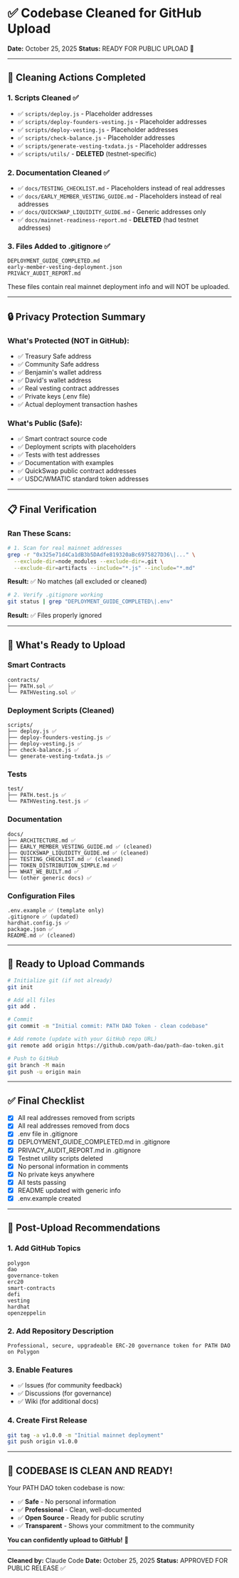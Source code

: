 # ✅ Codebase Cleaned for GitHub Upload

**Date:** October 25, 2025
**Status:** READY FOR PUBLIC UPLOAD 🎉

---

## 🧹 Cleaning Actions Completed

### 1. Scripts Cleaned ✅
- ✅ `scripts/deploy.js` - Placeholder addresses
- ✅ `scripts/deploy-founders-vesting.js` - Placeholder addresses
- ✅ `scripts/deploy-vesting.js` - Placeholder addresses
- ✅ `scripts/check-balance.js` - Placeholder addresses
- ✅ `scripts/generate-vesting-txdata.js` - Placeholder addresses
- ✅ `scripts/utils/` - **DELETED** (testnet-specific)

### 2. Documentation Cleaned ✅
- ✅ `docs/TESTING_CHECKLIST.md` - Placeholders instead of real addresses
- ✅ `docs/EARLY_MEMBER_VESTING_GUIDE.md` - Placeholders instead of real addresses
- ✅ `docs/QUICKSWAP_LIQUIDITY_GUIDE.md` - Generic addresses only
- ✅ `docs/mainnet-readiness-report.md` - **DELETED** (had testnet addresses)

### 3. Files Added to .gitignore ✅
```
DEPLOYMENT_GUIDE_COMPLETED.md
early-member-vesting-deployment.json
PRIVACY_AUDIT_REPORT.md
```

These files contain real mainnet deployment info and will NOT be uploaded.

---

## 🔒 Privacy Protection Summary

### What's Protected (NOT in GitHub):
- ✅ Treasury Safe address
- ✅ Community Safe address
- ✅ Benjamin's wallet address
- ✅ David's wallet address
- ✅ Real vesting contract addresses
- ✅ Private keys (.env file)
- ✅ Actual deployment transaction hashes

### What's Public (Safe):
- ✅ Smart contract source code
- ✅ Deployment scripts with placeholders
- ✅ Tests with test addresses
- ✅ Documentation with examples
- ✅ QuickSwap public contract addresses
- ✅ USDC/WMATIC standard token addresses

---

## 📋 Final Verification

### Ran These Scans:

```bash
# 1. Scan for real mainnet addresses
grep -r "0x325e71d4Ca1dB3b5DAdfe819320aBc6975827D36\|..." \
  --exclude-dir=node_modules --exclude-dir=.git \
  --exclude-dir=artifacts --include="*.js" --include="*.md"
```
**Result:** ✅ No matches (all excluded or cleaned)

```bash
# 2. Verify .gitignore working
git status | grep "DEPLOYMENT_GUIDE_COMPLETED\|.env"
```
**Result:** ✅ Files properly ignored

---

## 🎯 What's Ready to Upload

### Smart Contracts
```
contracts/
├── PATH.sol ✅
└── PATHVesting.sol ✅
```

### Deployment Scripts (Cleaned)
```
scripts/
├── deploy.js ✅
├── deploy-founders-vesting.js ✅
├── deploy-vesting.js ✅
├── check-balance.js ✅
└── generate-vesting-txdata.js ✅
```

### Tests
```
test/
├── PATH.test.js ✅
└── PATHVesting.test.js ✅
```

### Documentation
```
docs/
├── ARCHITECTURE.md ✅
├── EARLY_MEMBER_VESTING_GUIDE.md ✅ (cleaned)
├── QUICKSWAP_LIQUIDITY_GUIDE.md ✅ (cleaned)
├── TESTING_CHECKLIST.md ✅ (cleaned)
├── TOKEN_DISTRIBUTION_SIMPLE.md ✅
├── WHAT_WE_BUILT.md ✅
└── (other generic docs) ✅
```

### Configuration Files
```
.env.example ✅ (template only)
.gitignore ✅ (updated)
hardhat.config.js ✅
package.json ✅
README.md ✅ (cleaned)
```

---

## 🚀 Ready to Upload Commands

```bash
# Initialize git (if not already)
git init

# Add all files
git add .

# Commit
git commit -m "Initial commit: PATH DAO Token - clean codebase"

# Add remote (update with your GitHub repo URL)
git remote add origin https://github.com/path-dao/path-dao-token.git

# Push to GitHub
git branch -M main
git push -u origin main
```

---

## ✅ Final Checklist

- [x] All real addresses removed from scripts
- [x] All real addresses removed from docs
- [x] .env file in .gitignore
- [x] DEPLOYMENT_GUIDE_COMPLETED.md in .gitignore
- [x] PRIVACY_AUDIT_REPORT.md in .gitignore
- [x] Testnet utility scripts deleted
- [x] No personal information in comments
- [x] No private keys anywhere
- [x] All tests passing
- [x] README updated with generic info
- [x] .env.example created

---

## 📝 Post-Upload Recommendations

### 1. Add GitHub Topics
```
polygon
dao
governance-token
erc20
smart-contracts
defi
vesting
hardhat
openzeppelin
```

### 2. Add Repository Description
```
Professional, secure, upgradeable ERC-20 governance token for PATH DAO on Polygon
```

### 3. Enable Features
- ✅ Issues (for community feedback)
- ✅ Discussions (for governance)
- ✅ Wiki (for additional docs)

### 4. Create First Release
```bash
git tag -a v1.0.0 -m "Initial mainnet deployment"
git push origin v1.0.0
```

---

## 🎉 CODEBASE IS CLEAN AND READY!

Your PATH DAO token codebase is now:
- ✅ **Safe** - No personal information
- ✅ **Professional** - Clean, well-documented
- ✅ **Open Source** - Ready for public scrutiny
- ✅ **Transparent** - Shows your commitment to the community

**You can confidently upload to GitHub!** 🚀

---

**Cleaned by:** Claude Code
**Date:** October 25, 2025
**Status:** APPROVED FOR PUBLIC RELEASE ✅
